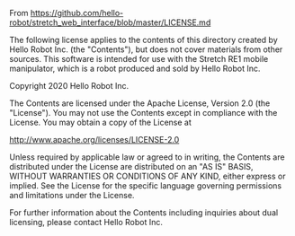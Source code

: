 From https://github.com/hello-robot/stretch_web_interface/blob/master/LICENSE.md 

The following license applies to the contents of this directory created by Hello Robot Inc. (the "Contents"), but does not cover materials from other sources. This software is intended for use with the Stretch RE1 mobile manipulator, which is a robot produced and sold by Hello Robot Inc.

Copyright 2020 Hello Robot Inc.

The Contents are licensed under the Apache License, Version 2.0 (the "License"). You may not use the Contents except in compliance with the License. You may obtain a copy of the License at

http://www.apache.org/licenses/LICENSE-2.0

Unless required by applicable law or agreed to in writing, the Contents are distributed under the License are distributed on an "AS IS" BASIS, WITHOUT WARRANTIES OR CONDITIONS OF ANY KIND, either express or implied. See the License for the specific language governing permissions and limitations under the License.

For further information about the Contents including inquiries about dual licensing, please contact Hello Robot Inc.
